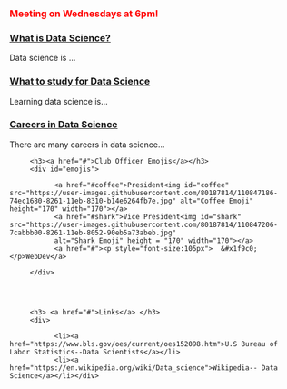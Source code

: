 <html>
   <head>
<style>
#emojis a {
   display:inline-block;
   text-decoration: orange wavy underline;
   
   }
</style>
      
   </head>
<h3 style="color:red;">Meeting on Wednesdays at 6pm!</h3>

   <div id="accordion">
         <h3><a href="#"> What is Data Science? </a></h3>
         <div>Data science is ... </div>
         <h3><a href="#">What to study for Data Science</a></h3>
         <div>Learning data science is... </div>
         <h3><a href="#">Careers in Data Science</a></h3>
         <div>There are many careers in data science... </div>
   
         <h3><a href="#">Club Officer Emojis</a></h3>
         <div id="emojis"> 
                    
               <a href="#coffee">President<img id="coffee" src="https://user-images.githubusercontent.com/80187814/110847186-74ec1680-8261-11eb-8310-b14e6264fb7e.jpg" alt="Coffee Emoji" height="170" width="170"></a>
               <a href="#shark">Vice President<img id="shark" src="https://user-images.githubusercontent.com/80187814/110847206-7cabbb00-8261-11eb-8052-90eb5a73abeb.jpg"
               alt="Shark Emoji" height = "170" width="170"></a>
               <a href="#"><p style="font-size:105px">	&#x1f9c0;</p>WebDev</a>
               
         </div>
         
         
         
         
         <h3> <a href="#">Links</a> </h3>
         <div>
            
               <li><a href="https://www.bls.gov/oes/current/oes152098.htm">U.S Bureau of Labor Statistics--Data Scientists</a></li>
               <li><a href="https://en.wikipedia.org/wiki/Data_science">Wikipedia-- Data Science</a></li></div>
                  

         
   
   

  
  
  
<script src="https://code.jquery.com/jquery-3.6.0.js" integrity="sha256-H+K7U5CnXl1h5ywQfKtSj8PCmoN9aaq30gDh27Xc0jk=" crossorigin="anonymous"></script>



<script src="https://code.jquery.com/ui/1.12.1/jquery-ui.js" integrity="sha256-T0Vest3yCU7pafRw9r+settMBX6JkKN06dqBnpQ8d30=" crossorigin="anonymous"></script>

<script>
 $(document).ready( () => {
   $("#accordion").accordion( {
     event: "click",
     heightStyle:"content",
     collapsible: true,
     active: false
 
 } );
 
 });
 
 </script>
   
 

